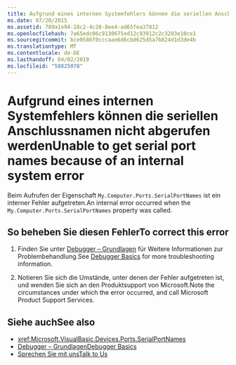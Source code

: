 ```yaml
---
title: Aufgrund eines internen Systemfehlers können die seriellen Anschlussnamen nicht abgerufen werden
ms.date: 07/20/2015
ms.assetid: 789a1e94-28c2-4c20-8ee4-ad65fea37812
ms.openlocfilehash: 7a65edc06c9130675ed12c93912c2c3203e10ce1
ms.sourcegitcommit: bce0586f0cccaae6d6cbd625d5a7b824d1d3de4b
ms.translationtype: MT
ms.contentlocale: de-DE
ms.lasthandoff: 04/02/2019
ms.locfileid: "58825078"
---
```

# <a name="unable-to-get-serial-port-names-because-of-an-internal-system-error"></a><span data-ttu-id="75ea6-102">Aufgrund eines internen Systemfehlers können die seriellen Anschlussnamen nicht abgerufen werden</span><span class="sxs-lookup"><span data-stu-id="75ea6-102">Unable to get serial port names because of an internal system error</span></span>
<span data-ttu-id="75ea6-103">Beim Aufrufen der Eigenschaft `My.Computer.Ports.SerialPortNames` ist ein interner Fehler aufgetreten.</span><span class="sxs-lookup"><span data-stu-id="75ea6-103">An internal error occurred when the `My.Computer.Ports.SerialPortNames` property was called.</span></span>  
  
## <a name="to-correct-this-error"></a><span data-ttu-id="75ea6-104">So beheben Sie diesen Fehler</span><span class="sxs-lookup"><span data-stu-id="75ea6-104">To correct this error</span></span>  
  
1.  <span data-ttu-id="75ea6-105">Finden Sie unter [Debugger – Grundlagen](/visualstudio/debugger/debugger-basics) für Weitere Informationen zur Problembehandlung.</span><span class="sxs-lookup"><span data-stu-id="75ea6-105">See [Debugger Basics](/visualstudio/debugger/debugger-basics) for more troubleshooting information.</span></span>  
  
2.  <span data-ttu-id="75ea6-106">Notieren Sie sich die Umstände, unter denen der Fehler aufgetreten ist, und wenden Sie sich an den Produktsupport von Microsoft.</span><span class="sxs-lookup"><span data-stu-id="75ea6-106">Note the circumstances under which the error occurred, and call Microsoft Product Support Services.</span></span>  
  
## <a name="see-also"></a><span data-ttu-id="75ea6-107">Siehe auch</span><span class="sxs-lookup"><span data-stu-id="75ea6-107">See also</span></span>

- <xref:Microsoft.VisualBasic.Devices.Ports.SerialPortNames>
- [<span data-ttu-id="75ea6-108">Debugger – Grundlagen</span><span class="sxs-lookup"><span data-stu-id="75ea6-108">Debugger Basics</span></span>](/visualstudio/debugger/debugger-basics)
- [<span data-ttu-id="75ea6-109">Sprechen Sie mit uns</span><span class="sxs-lookup"><span data-stu-id="75ea6-109">Talk to Us</span></span>](/visualstudio/ide/talk-to-us)
